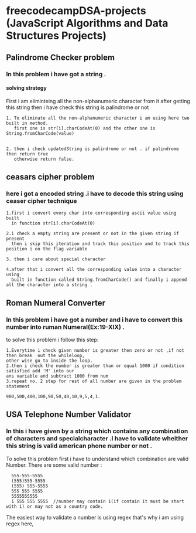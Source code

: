 # freecodecampDSA-projects (JavaScript Algorithms and Data Structures Projects)

## Palindrome Checker problem

### In this problem i have got a string .

#### solving strategy

First i am eliminteing all the non-alphanumeric character from it after getting this string then i have check this string is palindrome or not

    1. To eliminate all the non-alphanumeric character i am using here two built in method.
       first one is str[i].charCodeAt(0) and the other one is String.fromCharCode(value)


    2. then i check updatedString is palindrome or not . if palindrome then return true
       otherwise return false.

## ceasars cipher problem

### here i got a encoded string .i have to decode this string using ceaser cipher technique

    1.first i convert every char into corresponding ascii value using built
      in function str[i].charCodeAt(0)

    2.i check a empty string are present or not in the given string if present
      then i skip this iteration and track this position and to track this position i on the flag variable

    3. then i care about special character

    4.after that i convert all the corresponding value into a character using
      built in function called String.fromCharCode() and finally i append all the character into a string .

## Roman Numeral Converter

### In this problem i have got a number and i have to convert this number into ruman Numeral(Ex:19-XIX) .

to solve this problem i follow this step:

    1.Everytime i check given number is greater then zero or not ,if not then break  out the whileloop,
    other wise go to inside the loop.
    2.then i check the number is greater than or equal 1000 if condition satisfied add 'M' into our
    ans variable and subtract 1000 from num
    3.repeat no. 2 step for rest of all number are given in the problem statement

    900,500,400,100,90,50,40,10,9,5,4,1.

## USA Telephone Number Validator

### In this i have given by a string which contains any combination of characters and specialcharacter .I have to validate wheither this string is valid american phone number or not .

To solve this problem first i have to understand which combination are valid Number. There are some valid number :

      555-555-5555
      (555)555-5555
      (555) 555-5555
      555 555 5555
      5555555555
      1 555 555 5555  //number may contain 1(if contain it must be start with 1) or may not as a country code.

The easiest way to validate a number is using regex that's why i am using regex here,
